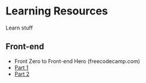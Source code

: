 # Learning Resources
Learn stuff
## Front-end
 * Front Zero to Front-end Hero (freecodecamp.com)
  * [Part 1](https://medium.freecodecamp.com/from-zero-to-front-end-hero-part-1-7d4f7f0bff02#.7vrb82lly)
  * [Part 2](https://medium.freecodecamp.com/from-zero-to-front-end-hero-part-2-adfa4824da9b#.ncjcfyl95)
